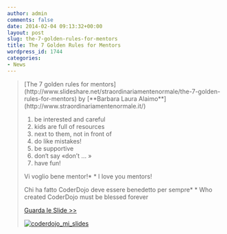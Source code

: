 ```yaml
---
author: admin
comments: false
date: 2014-02-04 09:13:32+00:00
layout: post
slug: the-7-golden-rules-for-mentors
title: The 7 Golden Rules for Mentors
wordpress_id: 1744
categories:
- News
---
```


<blockquote>[The 7 golden rules for mentors](http://www.slideshare.net/straordinariamentenormale/the-7-golden-rules-for-mentors) by [**Barbara Laura Alaimo**](http://www.straordinariamentenormale.it/)

1. be interested and careful
2. kids are full of resources
3. next to them, not in front of
4. do like mistakes!
5. be supportive
6. don‘t say «don’t … »
7. have fun!

Vi voglio bene mentor!* * I love you mentors!

Chi ha fatto CoderDojo deve essere benedetto per sempre* * Who created CoderDojo must be blessed forever

[Guarda le Slide >>](http://www.slideshare.net/straordinariamentenormale/the-7-golden-rules-for-mentors)

[![coderdojo_mi_slides](http://coderdojomilano.it/wp-content/uploads/2014/02/coderdojo_mi_slides-e1391505159896.jpg)](http://www.slideshare.net/straordinariamentenormale/the-7-golden-rules-for-mentors)</blockquote>
